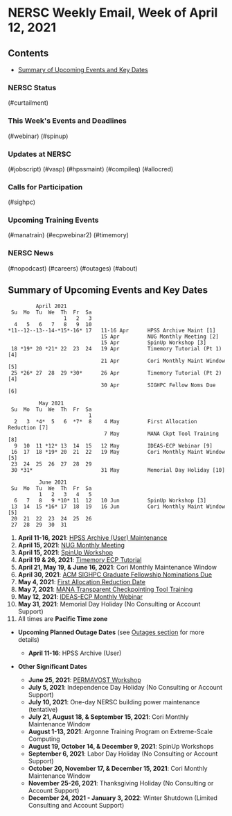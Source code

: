 # NERSC Weekly Email, Week of April 12, 2021 <a name="top"></a> #

## Contents ## 

- [Summary of Upcoming Events and Key Dates](#dates)

### NERSC Status

(#curtailment)

### This Week's Events and Deadlines

(#webinar)
(#spinup)

### Updates at NERSC 

(#jobscript)
(#vasp)
(#hpssmaint)
(#compileq)
(#allocred)

### Calls for Participation

(#sighpc)

### Upcoming Training Events 

(#manatrain)
(#ecpwebinar2)
(#timemory)

### NERSC News 

(#nopodcast)
(#careers)
(#outages)
(#about)

## Summary of Upcoming Events and Key Dates <a name="dates"/></a> ##

             April 2021
     Su  Mo  Tu  We  Th  Fr  Sa
                      1   2   3   
      4   5   6   7   8   9  10 
    *11--12--13--14-*15*-16* 17   11-16 Apr      HPSS Archive Maint [1]
                                  15 Apr         NUG Monthly Meeting [2]
                                  15 Apr         SpinUp Workshop [3]
     18 *19* 20 *21* 22  23  24   19 Apr         Timemory Tutorial (Pt 1) [4]
                                  21 Apr         Cori Monthly Maint Window [5]
     25 *26* 27  28  29 *30*      26 Apr         Timemory Tutorial (Pt 2) [4]
                                  30 Apr         SIGHPC Fellow Noms Due [6]

              May 2021
     Su  Mo  Tu  We  Th  Fr  Sa
                              1
      2   3  *4*  5   6  *7*  8    4 May         First Allocation Reduction [7]
                                   7 May         MANA Ckpt Tool Training [8]
      9  10  11 *12* 13  14  15   12 May         IDEAS-ECP Webinar [9]
     16  17  18 *19* 20  21  22   19 May         Cori Monthly Maint Window [5]
     23  24  25  26  27  28  29
     30 *31*                      31 May         Memorial Day Holiday [10]

              June 2021
     Su  Mo  Tu  We  Th  Fr  Sa
              1   2   3   4   5
      6   7   8   9 *10* 11  12   10 Jun         SpinUp Workshop [3] 
     13  14  15 *16* 17  18  19   16 Jun         Cori Monthly Maint Window [5]
     20  21  22  23  24  25  26
     27  28  29  30  31


1. **April 11-16, 2021**: [HPSS Archive (User) Maintenance](#hpssmaint)
2. **April 15, 2021**: [NUG Monthly Meeting](#webinar)
3. **April 15, 2021**: [SpinUp Workshop](#spinup)
4. **April 19 & 26, 2021**: [Timemory ECP Tutorial](#timemory)
5. **April 21, May 19, & June 16, 2021**: Cori Monthly Maintenance Window
6. **April 30, 2021**: [ACM SIGHPC Graduate Fellowship Nominations Due](#sighpc)
7. **May 4, 2021**: [First Allocation Reduction Date](#allocred)
8. **May 7, 2021**: [MANA Transparent Checkpointing Tool Training](#manatrain)
9. **May 12, 2021**: [IDEAS-ECP Monthly Webinar](#ecpwebinar2)
10. **May 31, 2021**: Memorial Day Holiday (No Consulting or Account Support)
11. All times are **Pacific Time zone**

- **Upcoming Planned Outage Dates** (see [Outages section](#outages) for more 
details)
    - **April 11-16**: HPSS Archive (User)

- **Other Significant Dates**
    - **June 25, 2021**: [PERMAVOST Workshop](https://permavost.github.io/)
    - **July 5, 2021**: Independence Day Holiday (No Consulting or Account Support)
    - **July 10, 2021**: One-day NERSC building power maintenance (tentative)
    - **July 21, August 18, & September 15, 2021**: Cori Monthly Maintenance Window
    - **August 1-13, 2021**: Argonne Training Program on Extreme-Scale Computing
    - **August 19, October 14, & December 9, 2021**: SpinUp Workshops
    - **September 6, 2021**: Labor Day Holiday (No Consulting or Account Support)
    - **October 20, November 17, & December 15, 2021**: Cori Monthly Maintenance Window
    - **November 25-26, 2021**: Thanksgiving Holiday (No Consulting or Account Support)
    - **December 24, 2021 - January 3, 2022**: Winter Shutdown (Limited Consulting and Account Support)
